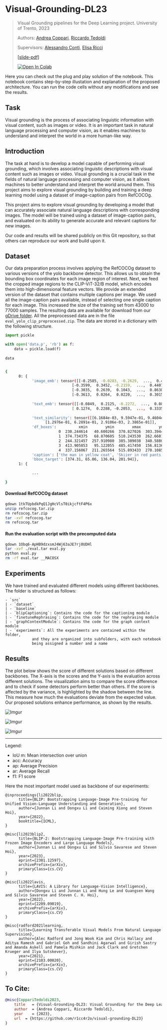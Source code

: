 # Visual-Grounding-DL23 
> Visual Grounding pipelines for the Deep Learning project. University of Trento, 2023
> 
> Authors: [Andrea Coppari](https://it.linkedin.com/in/andreacoppari1005), [Riccardo Tedoldi](https://www.instagram.com/riccardotedoldi/)
> 
> Supervisors: [Alessandro Conti](https://webapps.unitn.it/du/it/Persona/PER0191439/Pubblicazioni), [Elisa Ricci](https://webapps.unitn.it/du/it/Persona/PER0126701/Pubblicazioni)
> 
> [[slide-pdf]](https://drive.google.com/file/d/1xB_I5_5zepOkj-Qi5OU6e-Ak_KnJ4LIM/view?usp=sharing)
> 
> [![Open In Colab](https://colab.research.google.com/assets/colab-badge.svg)](https://drive.google.com/file/d/1WgQcmtqpKZwsSXBKMNhr2V72aL6N4jua/view?usp=share_link)

Here you can check out the plug and play solution of the notebook. This notebook contains step-by-step illustation and explanation of the proposed architecture. You can run the code cells without any modifications and see the results.
## Task

Visual grounding is the process of associating linguistic information with visual content, such as images or video. It is an important task in natural language processing and computer vision, as it enables machines to understand and interpret the world in a more human-like way.

## Introduction 

The task at hand is to develop a model capable of performing visual grounding, which involves associating linguistic descriptions with visual content such as images or video. Visual grounding is a crucial task in the fields of natural language processing and computer vision, as it allows machines to better understand and interpret the world around them. This project aims to explore visual grounding by building and training a deep learning model using a dataset of image-caption pairs from RefCOCOg.

This project aims to explore visual grounding by developing a model that can accurately associate natural language descriptions with corresponding images. The model will be trained using a dataset of image-caption pairs, and evaluated on its ability to generate accurate and relevant captions for new images.


Our code and results will be shared publicly on this Git repository, so that others can reproduce our work and build upon it.


## Dataset

Our data preparation process involves applying the RefCOCOg dataset to various versions of the yolo backbone detector. This allows us to obtain the bounding box coordinates for each image region of interest. Next, we feed the cropped image regions to the CLIP-ViT-32/B model, which encodes them into high-dimensional feature vectors. We provide an extended version of the dataset that contains multiple captions per image. We used all the image-caption pairs available, instead of selecting one single caption for each image. This increased the size of the training set from 43000 to 77000 samples. The resulting data are available for download from our [gDrive folder](https://drive.google.com/drive/folders/1NPqrloMrYAlRIPGMeK2HD7i4MWgLrSK-?usp=share_link). All the preprocessed data are in the file `eval_yolo_clip_preprocessed.zip`. The data are stored in a dictionary with the following structure.

```python
import pickle

with open('data.p', 'rb') as f:
    data = pickle.load(f)
    
data
```

```bash

{
      0: {
            'image_emb': tensor([[-0.2585, -0.0283, -0.2629,  ...,  0.4138,  0.0712,  0.1495],
                              [-0.3599,  0.3452, -0.2159,  ...,  0.4407,  0.2822, -0.0598],
                              [-0.3035,  0.2639,  0.1043,  ...,  0.8638,  0.1595,  0.0069],
                              [-0.3613,  0.0264,  0.0220,  ...,  0.3015,  0.0246,  0.1188]],
                                                                              dtype=torch.float16),
            'text_emb': tensor([[-0.0849,  0.2125, -0.2272,  ...,  0.0878,  0.3113, -0.0627],
                              [ 0.1274,  0.2288, -0.2053,  ...,  0.3335,  0.1100,  0.0649]],
                                                                              dtype=torch.float16),
            'text_similarity': tensor([[6.1684e-03, 9.5947e-01, 9.4604e-04, 3.3356e-02],
                  [1.2976e-01, 6.2891e-01, 2.9106e-03, 2.3865e-01]],          dtype=torch.float16),
            'df_boxes':          xmin        ymin        xmax        ymax  confidence  class      name
                        0  230.244614   40.600266  370.827026  303.394409    0.938504      0    person
                        1  374.734375   68.870605  510.243530  262.660156    0.925634      0    person
                        2  244.321457  257.910980  385.389038  340.588043    0.851373     30      skis
                        3  413.905853   95.122055  485.417450  156.813690    0.535378     24  backpack
                        4  337.156067  211.265564  515.893433  270.108582    0.395291     30      skis,
            'caption': ['the man in yellow coat', 'Skiier in red pants.'],
            'bbox_target': [374.31, 65.06, 136.04, 201.94]},
      1: {

            ...
      
}

```

#### Download RefCOCOg dataset

```bash
gdown 1tkTUpbdkPqQ1JgHcVlsT0ikjcftF4P6x
unzip refcocog.tar.zip
rm refcocog.tar.zip
tar -xvf refcocog.tar
rm refcocog.tar
```

#### Run the evaluation script with the precomputed data

```bash
gdown 1Obq6-ApHB9dzxsmJ4Wj63aJE7rj0UDHl
tar -xvf ./eval.tar eval.py
python eval.py
rm -rf eval.tar __MACOSX
```

## Experiments

We have trained and evaluated different models using different backbones. The folder is structured as follows:
```
- `src`
| - `dataset`
| - `baseline`
| - `blipCaptioning`: Contains the code for the captioning module
| - `finetuneRephrasing`: Contains the code for the rephrasing module
| - `graphContextModule`: Contains the code for the graph context module
| - `experiments`: All the experiments are contained within the folder, 
            and they are organized into subfolders, with each notebook 
            being assigned a number and a name
```



## Results

The plot below shows the score of different solutions based on different backbones. The X-axis is the scores and the Y-axis is the evaluation across different solutions. The visualization aims to compare the score difference and to check if some detectors perform better than others. If the score is affected by the variance, is highlighted by the shadow between the line. This measure  how much the evaluations deviate from the expected value. Our proposed solutions enhance performance, as shown by the results.


![Imgur](https://i.imgur.com/Zcm51OZ.png)


![Imgur](https://i.imgur.com/XNcViSe.png)


![Imgur](https://i.imgur.com/XeFGSSg.png)


---
Legend:
+ IoU m: Mean intersection over union
+ acc: Accuracy
+ ap: Average Precision
+ ar: Average Recall
+ f1: F1 score


Here the most important model used as backbone of our experiments:

```bixtex
@inproceedings{li2022blip,
      title={BLIP: Bootstrapping Language-Image Pre-training for Unified Vision-Language Understanding and Generation}, 
      author={Junnan Li and Dongxu Li and Caiming Xiong and Steven Hoi},
      year={2022},
      booktitle={ICML},
}
``` 

```bixtex
@misc{li2023blip2,
      title={BLIP-2: Bootstrapping Language-Image Pre-training with Frozen Image Encoders and Large Language Models}, 
      author={Junnan Li and Dongxu Li and Silvio Savarese and Steven Hoi},
      year={2023},
      eprint={2301.12597},
      archivePrefix={arXiv},
      primaryClass={cs.CV}
}
```

```bixtex
@misc{li2022lavis,
      title={LAVIS: A Library for Language-Vision Intelligence}, 
      author={Dongxu Li and Junnan Li and Hung Le and Guangsen Wang and Silvio Savarese and Steven C. H. Hoi},
      year={2022},
      eprint={2209.09019},
      archivePrefix={arXiv},
      primaryClass={cs.CV}
}
```

```bixtex
@misc{radford2021learning,
      title={Learning Transferable Visual Models From Natural Language Supervision}, 
      author={Alec Radford and Jong Wook Kim and Chris Hallacy and Aditya Ramesh and Gabriel Goh and Sandhini Agarwal and Girish Sastry and Amanda Askell and Pamela Mishkin and Jack Clark and Gretchen Krueger and Ilya Sutskever},
      year={2021},
      eprint={2103.00020},
      archivePrefix={arXiv},
      primaryClass={cs.CV}
}
```

## To Cite:

```bibtex
@misc{CoppariTedoldi2023,
    title   = {Visual-Grounding-DL23: Visual Grounding for the Deep Learning course 2022/2023},
    author  = {Andrea Coppari, Riccardo Tedoldi},
    year    = {2023},
    url  = {https://github.com/r1cc4r2o/visual-grounding-DL23}
}
```